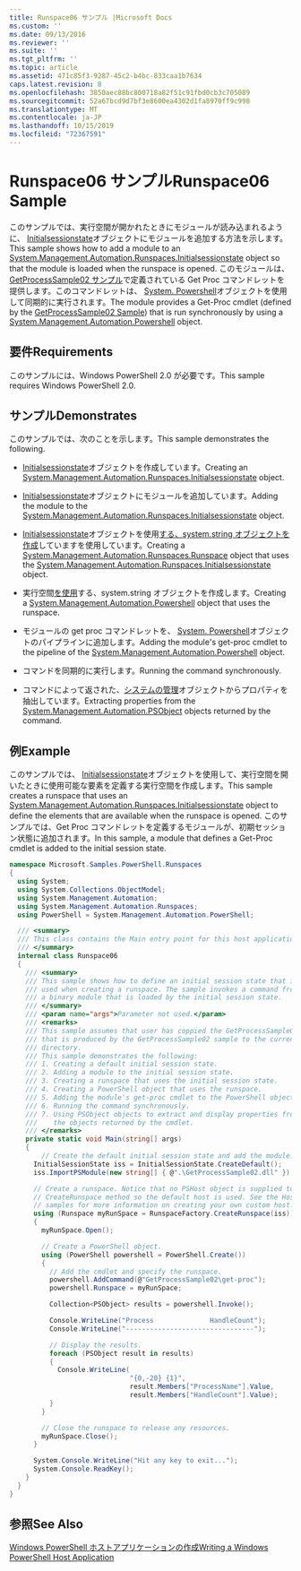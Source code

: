 ```yaml
---
title: Runspace06 サンプル |Microsoft Docs
ms.custom: ''
ms.date: 09/13/2016
ms.reviewer: ''
ms.suite: ''
ms.tgt_pltfrm: ''
ms.topic: article
ms.assetid: 471c85f3-9287-45c2-b4bc-833caa1b7634
caps.latest.revision: 8
ms.openlocfilehash: 3850aec88bc800718a82f51c91fbd0cb3c705089
ms.sourcegitcommit: 52a67bcd9d7bf3e8600ea4302d1fa8970ff9c998
ms.translationtype: MT
ms.contentlocale: ja-JP
ms.lasthandoff: 10/15/2019
ms.locfileid: "72367591"
---
```

# <a name="runspace06-sample"></a><span data-ttu-id="14a3a-102">Runspace06 サンプル</span><span class="sxs-lookup"><span data-stu-id="14a3a-102">Runspace06 Sample</span></span>

<span data-ttu-id="14a3a-103">このサンプルでは、実行空間が開かれたときにモジュールが読み込まれるように、 [Initialsessionstate](/dotnet/api/System.Management.Automation.Runspaces.InitialSessionState)オブジェクトにモジュールを追加する方法を示します。</span><span class="sxs-lookup"><span data-stu-id="14a3a-103">This sample shows how to add a module to an [System.Management.Automation.Runspaces.Initialsessionstate](/dotnet/api/System.Management.Automation.Runspaces.InitialSessionState) object so that the module is loaded when the runspace is opened.</span></span> <span data-ttu-id="14a3a-104">このモジュールは、 [GetProcessSample02 サンプル](../cmdlet/getprocesssample02-sample.md)で定義されている Get Proc コマンドレットを提供します。このコマンドレットは、 [System. Powershell](/dotnet/api/system.management.automation.powershell)オブジェクトを使用して同期的に実行されます。</span><span class="sxs-lookup"><span data-stu-id="14a3a-104">The module provides a Get-Proc cmdlet (defined by the [GetProcessSample02 Sample](../cmdlet/getprocesssample02-sample.md)) that is run synchronously by using a [System.Management.Automation.Powershell](/dotnet/api/system.management.automation.powershell) object.</span></span>

## <a name="requirements"></a><span data-ttu-id="14a3a-105">要件</span><span class="sxs-lookup"><span data-stu-id="14a3a-105">Requirements</span></span>

<span data-ttu-id="14a3a-106">このサンプルには、Windows PowerShell 2.0 が必要です。</span><span class="sxs-lookup"><span data-stu-id="14a3a-106">This sample requires Windows PowerShell 2.0.</span></span>

## <a name="demonstrates"></a><span data-ttu-id="14a3a-107">サンプル</span><span class="sxs-lookup"><span data-stu-id="14a3a-107">Demonstrates</span></span>

<span data-ttu-id="14a3a-108">このサンプルでは、次のことを示します。</span><span class="sxs-lookup"><span data-stu-id="14a3a-108">This sample demonstrates the following.</span></span>

- <span data-ttu-id="14a3a-109">[Initialsessionstate](/dotnet/api/System.Management.Automation.Runspaces.InitialSessionState)オブジェクトを作成しています。</span><span class="sxs-lookup"><span data-stu-id="14a3a-109">Creating an [System.Management.Automation.Runspaces.Initialsessionstate](/dotnet/api/System.Management.Automation.Runspaces.InitialSessionState) object.</span></span>

- <span data-ttu-id="14a3a-110">[Initialsessionstate](/dotnet/api/System.Management.Automation.Runspaces.InitialSessionState)オブジェクトにモジュールを追加しています。</span><span class="sxs-lookup"><span data-stu-id="14a3a-110">Adding the module to the [System.Management.Automation.Runspaces.Initialsessionstate](/dotnet/api/System.Management.Automation.Runspaces.InitialSessionState) object.</span></span>

- <span data-ttu-id="14a3a-111">[Initialsessionstate](/dotnet/api/System.Management.Automation.Runspaces.InitialSessionState)オブジェクトを使用[する、system.string オブジェクトを作成](/dotnet/api/System.Management.Automation.Runspaces.Runspace)していますを使用しています。</span><span class="sxs-lookup"><span data-stu-id="14a3a-111">Creating a [System.Management.Automation.Runspaces.Runspace](/dotnet/api/System.Management.Automation.Runspaces.Runspace) object that uses the [System.Management.Automation.Runspaces.Initialsessionstate](/dotnet/api/System.Management.Automation.Runspaces.InitialSessionState) object.</span></span>

- <span data-ttu-id="14a3a-112">実行空間[を使用](/dotnet/api/system.management.automation.powershell)する、system.string オブジェクトを作成します。</span><span class="sxs-lookup"><span data-stu-id="14a3a-112">Creating a [System.Management.Automation.Powershell](/dotnet/api/system.management.automation.powershell) object that uses the runspace.</span></span>

- <span data-ttu-id="14a3a-113">モジュールの get proc コマンドレットを、 [System. Powershell](/dotnet/api/system.management.automation.powershell)オブジェクトのパイプラインに追加します。</span><span class="sxs-lookup"><span data-stu-id="14a3a-113">Adding the module's get-proc cmdlet to the pipeline of the [System.Management.Automation.Powershell](/dotnet/api/system.management.automation.powershell) object.</span></span>

- <span data-ttu-id="14a3a-114">コマンドを同期的に実行します。</span><span class="sxs-lookup"><span data-stu-id="14a3a-114">Running the command synchronously.</span></span>

- <span data-ttu-id="14a3a-115">コマンドによって返された、[システムの管理](/dotnet/api/System.Management.Automation.PSObject)オブジェクトからプロパティを抽出しています。</span><span class="sxs-lookup"><span data-stu-id="14a3a-115">Extracting properties from the [System.Management.Automation.PSObject](/dotnet/api/System.Management.Automation.PSObject) objects returned by the command.</span></span>

## <a name="example"></a><span data-ttu-id="14a3a-116">例</span><span class="sxs-lookup"><span data-stu-id="14a3a-116">Example</span></span>

<span data-ttu-id="14a3a-117">このサンプルでは、 [Initialsessionstate](/dotnet/api/System.Management.Automation.Runspaces.InitialSessionState)オブジェクトを使用して、実行空間を開いたときに使用可能な要素を定義する実行空間を作成します。</span><span class="sxs-lookup"><span data-stu-id="14a3a-117">This sample creates a runspace that uses an [System.Management.Automation.Runspaces.Initialsessionstate](/dotnet/api/System.Management.Automation.Runspaces.InitialSessionState) object to define the elements that are available when the runspace is opened.</span></span> <span data-ttu-id="14a3a-118">このサンプルでは、Get Proc コマンドレットを定義するモジュールが、初期セッション状態に追加されます。</span><span class="sxs-lookup"><span data-stu-id="14a3a-118">In this sample, a module that defines a Get-Proc cmdlet is added to the initial session state.</span></span>

```csharp
namespace Microsoft.Samples.PowerShell.Runspaces
{
  using System;
  using System.Collections.ObjectModel;
  using System.Management.Automation;
  using System.Management.Automation.Runspaces;
  using PowerShell = System.Management.Automation.PowerShell;

  /// <summary>
  /// This class contains the Main entry point for this host application.
  /// </summary>
  internal class Runspace06
  {
    /// <summary>
    /// This sample shows how to define an initial session state that is
    /// used when creating a runspace. The sample invokes a command from
    /// a binary module that is loaded by the initial session state.
    /// </summary>
    /// <param name="args">Parameter not used.</param>
    /// <remarks>
    /// This sample assumes that user has coppied the GetProcessSample02.dll
    /// that is produced by the GetProcessSample02 sample to the current
    /// directory.
    /// This sample demonstrates the following:
    /// 1. Creating a default initial session state.
    /// 2. Adding a module to the initial session state.
    /// 3. Creating a runspace that uses the initial session state.
    /// 4. Creating a PowerShell object that uses the runspace.
    /// 5. Adding the module's get-proc cmdlet to the PowerShell object.
    /// 6. Running the command synchronously.
    /// 7. Using PSObject objects to extract and display properties from
    ///    the objects returned by the cmdlet.
    /// </remarks>
    private static void Main(string[] args)
    {
        // Create the default initial session state and add the module.
      InitialSessionState iss = InitialSessionState.CreateDefault();
      iss.ImportPSModule(new string[] { @".\GetProcessSample02.dll" });

      // Create a runspace. Notice that no PSHost object is supplied to the
      // CreateRunspace method so the default host is used. See the Host
      // samples for more information on creating your own custom host.
      using (Runspace myRunSpace = RunspaceFactory.CreateRunspace(iss))
      {
        myRunSpace.Open();

        // Create a PowerShell object.
        using (PowerShell powershell = PowerShell.Create())
        {
          // Add the cmdlet and specify the runspace.
          powershell.AddCommand(@"GetProcessSample02\get-proc");
          powershell.Runspace = myRunSpace;

          Collection<PSObject> results = powershell.Invoke();

          Console.WriteLine("Process              HandleCount");
          Console.WriteLine("--------------------------------");

          // Display the results.
          foreach (PSObject result in results)
          {
            Console.WriteLine(
                              "{0,-20} {1}",
                              result.Members["ProcessName"].Value,
                              result.Members["HandleCount"].Value);
          }
        }

        // Close the runspace to release any resources.
        myRunSpace.Close();
      }

      System.Console.WriteLine("Hit any key to exit...");
      System.Console.ReadKey();
    }
  }
}
```

## <a name="see-also"></a><span data-ttu-id="14a3a-119">参照</span><span class="sxs-lookup"><span data-stu-id="14a3a-119">See Also</span></span>

[<span data-ttu-id="14a3a-120">Windows PowerShell ホストアプリケーションの作成</span><span class="sxs-lookup"><span data-stu-id="14a3a-120">Writing a Windows PowerShell Host Application</span></span>](./writing-a-windows-powershell-host-application.md)